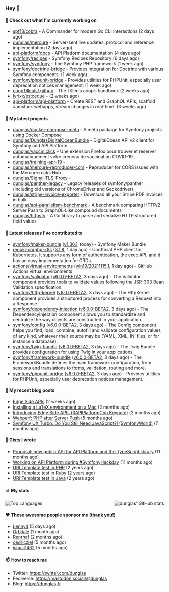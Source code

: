 ### Hey 👋

#### 👷 Check out what I'm currently working on

- [spf13/cobra](https://github.com/spf13/cobra) - A Commander for modern Go CLI interactions (2 days ago)
- [dunglas/mercure](https://github.com/dunglas/mercure) - Server-sent live updates: protocol and reference implementation (2 days ago)
- [api-platform/docs](https://github.com/api-platform/docs) - API Platform documentation (4 days ago)
- [symfony/recipes](https://github.com/symfony/recipes) - Symfony Recipes Repository (6 days ago)
- [symfony/symfony](https://github.com/symfony/symfony) - The Symfony PHP framework (1 week ago)
- [symfony/doctrine-bridge](https://github.com/symfony/doctrine-bridge) - Provides integration for Doctrine with various Symfony components. (1 week ago)
- [symfony/phpunit-bridge](https://github.com/symfony/phpunit-bridge) - Provides utilities for PHPUnit, especially user deprecation notices management. (1 week ago)
- [coopTilleuls/.github](https://github.com/coopTilleuls/.github) - The Tilleuls.coop’s handbook (2 weeks ago)
- [lyrixx/estceque](https://github.com/lyrixx/estceque) -  (2 weeks ago)
- [api-platform/api-platform](https://github.com/api-platform/api-platform) - Create REST and GraphQL APIs, scaffold Jamstack webapps, stream changes in real-time. (3 weeks ago)

#### 🌱 My latest projects

- [dunglas/docker-compose-meta](https://github.com/dunglas/docker-compose-meta) - A meta package for Symfony projects using Docker Compose
- [dunglas/DunglasDigitalOceanBundle](https://github.com/dunglas/DunglasDigitalOceanBundle) - DigitalOcean API v2 client for Symfony and API Platform
- [dunglas/vaccin.click](https://github.com/dunglas/vaccin.click) - Une extension Firefox pour trouver et réserver automatiquement votre créneau de vaccination COVID-19.
- [dunglas/training-apr-19](https://github.com/dunglas/training-apr-19) - 
- [dunglas/mercure-reproducer-cors](https://github.com/dunglas/mercure-reproducer-cors) - Reproducer for CORS issues with the Mercure.rocks Hub
- [dunglas/Signal-TLS-Proxy](https://github.com/dunglas/Signal-TLS-Proxy) - 
- [dunglas/panther-legacy](https://github.com/dunglas/panther-legacy) - Legacy releases of symfony/panther (including old versions of ChromeDriver and Geckodriver)
- [dunglas/stripe-invoice-exporter](https://github.com/dunglas/stripe-invoice-exporter) - Download all your Stripe PDF invoices in bulk.
- [dunglas/api-parallelism-benchmark](https://github.com/dunglas/api-parallelism-benchmark) - A benchmark comparing HTTP/2 Server Push to GraphQL-Like compound documents
- [dunglas/httpsfv](https://github.com/dunglas/httpsfv) - A Go library to parse and serialize HTTP structured field values

#### 🔭 Latest releases I've contributed to

- [symfony/maker-bundle](https://github.com/symfony/maker-bundle) ([v1.36.1](https://github.com/symfony/maker-bundle/releases/tag/v1.36.1), today) - Symfony Maker Bundle
- [renoki-co/php-k8s](https://github.com/renoki-co/php-k8s) ([3.1.8](https://github.com/renoki-co/php-k8s/releases/tag/3.1.8), 1 day ago) - Unofficial PHP client for Kubernetes. It supports any form of authentication, the exec API, and it has an easy implementation for CRDs.
- [actions/virtual-environments](https://github.com/actions/virtual-environments) ([win19/20211115.1](https://github.com/actions/virtual-environments/releases/tag/win19%2F20211115.1), 1 day ago) - GitHub Actions virtual environments
- [symfony/validator](https://github.com/symfony/validator) ([v6.0.0-BETA2](https://github.com/symfony/validator/releases/tag/v6.0.0-BETA2), 3 days ago) - The Validator component provides tools to validate values following the JSR-303 Bean Validation specification.
- [symfony/http-kernel](https://github.com/symfony/http-kernel) ([v6.0.0-BETA2](https://github.com/symfony/http-kernel/releases/tag/v6.0.0-BETA2), 3 days ago) - The HttpKernel component provides a structured process for converting a Request into a Response.
- [symfony/dependency-injection](https://github.com/symfony/dependency-injection) ([v6.0.0-BETA2](https://github.com/symfony/dependency-injection/releases/tag/v6.0.0-BETA2), 3 days ago) - The DependencyInjection component allows you to standardize and centralize the way objects are constructed in your application.
- [symfony/config](https://github.com/symfony/config) ([v6.0.0-BETA2](https://github.com/symfony/config/releases/tag/v6.0.0-BETA2), 3 days ago) - The Config component helps you find, load, combine, autofill and validate configuration values of any kind, whatever their source may be (YAML, XML, INI files, or for instance a database).
- [symfony/twig-bundle](https://github.com/symfony/twig-bundle) ([v6.0.0-BETA2](https://github.com/symfony/twig-bundle/releases/tag/v6.0.0-BETA2), 3 days ago) - The Twig Bundle provides configuration for using Twig in your applications.
- [symfony/framework-bundle](https://github.com/symfony/framework-bundle) ([v6.0.0-BETA2](https://github.com/symfony/framework-bundle/releases/tag/v6.0.0-BETA2), 3 days ago) - The FrameworkBundle defines the main framework configuration, from sessions and translations to forms, validation, routing and more.
- [symfony/phpunit-bridge](https://github.com/symfony/phpunit-bridge) ([v6.0.0-BETA2](https://github.com/symfony/phpunit-bridge/releases/tag/v6.0.0-BETA2), 3 days ago) - Provides utilities for PHPUnit, especially user deprecation notices management.

#### 📜 My recent blog posts

- [Edge Side APIs](https://dunglas.fr/2021/10/edge-side-apis/) (2 weeks ago)
- [Installing a LaTeX environment on a Mac](https://dunglas.fr/2021/09/installing-a-latex-environment-on-a-mac/) (2 months ago)
- [Introducing Edge Side APIs (#APIPlatformCon Keynote)](https://dunglas.fr/2021/09/introducing-edge-side-apis-apiplatformcon-keynote/) (2 months ago)
- [Webperf: PHP after Server Push](https://dunglas.fr/2021/05/webperf-php-after-server-push/) (5 months ago)
- [Symfony UX Turbo: Do You Still Need JavaScript?! (SymfonyWorld)](https://dunglas.fr/2021/04/symfony-ux-turbo-do-you-still-need-javascript/) (7 months ago)

#### 📓 Gists I wrote

- [Proposal: new public API for API Platform and the TypeScript library](https://gist.github.com/4da2026f34bf7f18e1db955ef8a9b417) (11 months ago)
- [Working on API Platform during #SymfonyHackday](https://gist.github.com/3949272d40e6390cdd2850a4f312a02a) (11 months ago)
- [URI Template test in PHP](https://gist.github.com/5b10b586427cf66e78a968f82f80691a) (2 years ago)
- [URI Template test in Ruby](https://gist.github.com/ec793690f66167cb849c02284ecf748d) (2 years ago)
- [URI Template test in Java](https://gist.github.com/788b70312231d24e46d7632c634784f5) (2 years ago)

#### 📊 My stats

<img align="right" alt="dunglas' GitHub stats" src="https://github-readme-stats.vercel.app/api?username=dunglas&count_private=1&show_icons=true">

![Top Languages](https://github-readme-stats.vercel.app/api/top-langs/?username=dunglas)

#### ❤️ These awesome people sponsor me (thank you!)

- [Lenny4](https://github.com/Lenny4) (5 days ago)
- [Orbitale](https://github.com/Orbitale) (1 month ago)
- [Renrhaf](https://github.com/Renrhaf) (2 months ago)
- [cedricziel](https://github.com/cedricziel) (5 months ago)
- [ismail1432](https://github.com/ismail1432) (5 months ago)

#### 📫 How to reach me

- Twitter: https://twitter.com/dunglas
- Fediverse: https://mastodon.social/@dunglas
- Blog: https://dunglas.fr
